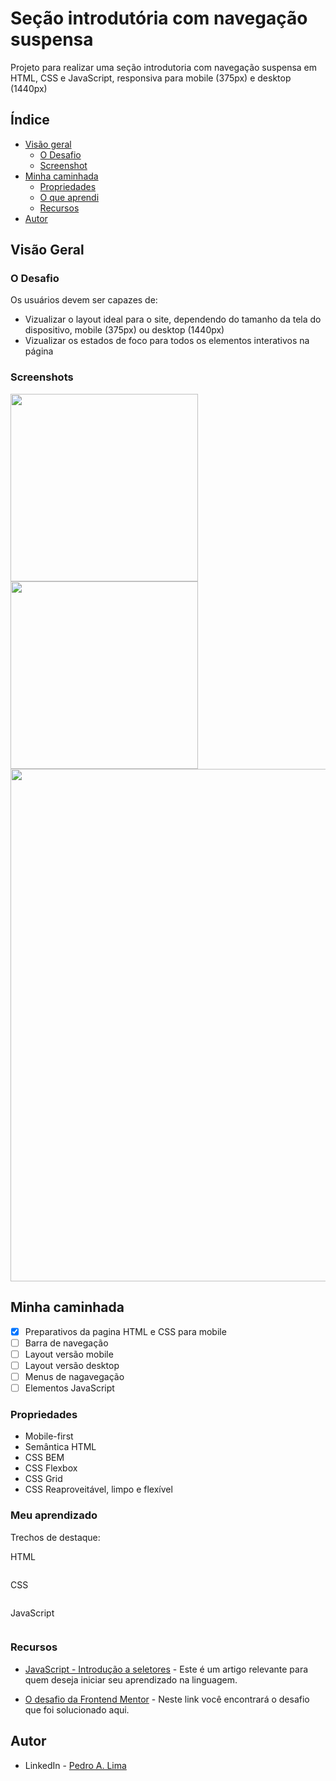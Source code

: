 # Seção introdutória com navegação suspensa
Projeto para realizar uma seção introdutoria com navegação suspensa em HTML, CSS e JavaScript, responsiva para mobile (375px) e desktop (1440px)

## Índice

- [Visão geral](#visao-geral)
  - [O Desafio](#o-desafio)
  - [Screenshot](#screenshot)
- [Minha caminhada](#minha-caminhada)
  - [Propriedades](#propriedades)
  - [O que aprendi](#o-que-aprendi)
  - [Recursos](#recursos)
- [Autor](#autor)

## Visão Geral

### O Desafio

Os usuários devem ser capazes de:

- Vizualizar o layout ideal para o site, dependendo do tamanho da tela do dispositivo, mobile (375px) ou desktop (1440px)
- Vizualizar os estados de foco para todos os elementos interativos na página

### Screenshots

<html>
    <img src="" width="300">
    <img src="" width="300">
    <img src="" width="820">
</html>

## Minha caminhada

- [x] Preparativos da pagina HTML e CSS para mobile
- [ ] Barra de navegação
- [ ] Layout versão mobile
- [ ] Layout versão desktop
- [ ] Menus de nagavegação
- [ ] Elementos JavaScript

### Propriedades

- Mobile-first
- Semântica HTML
- CSS BEM
- CSS Flexbox
- CSS Grid
- CSS Reaproveitável, limpo e flexível


### Meu aprendizado

Trechos de destaque:

HTML
```html

```
CSS
```css

```
JavaScript
```javascript

```

### Recursos

- [JavaScript - Introdução a seletores](https://www.alura.com.br/artigos/capturando-valor-do-input-introducao-a-seletores) - Este é um artigo relevante para quem deseja iniciar seu aprendizado na linguagem.

- [O desafio da Frontend Mentor](????) - Neste link você encontrará o desafio que foi solucionado aqui.

## Autor

- LinkedIn - [Pedro A. Lima](https://www.linkedin.com/in/pedrolima626/)
